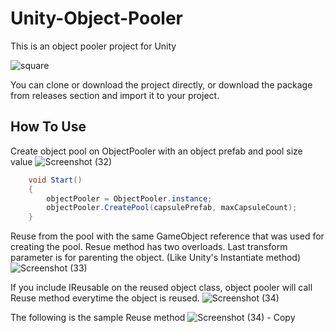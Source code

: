 # Unity-Object-Pooler
 This is an object pooler project for Unity
 
 ![square](https://user-images.githubusercontent.com/32217921/68706051-36c4e100-05a0-11ea-9136-b5fc3f5f396c.gif)
 
 You can clone or download the project directly, or download the package from releases section and import it to your project.
 
 ## How To Use
 
 Create object pool on ObjectPooler with an object prefab and pool size value
 ![Screenshot (32)](https://user-images.githubusercontent.com/32217921/68706393-d1bdbb00-05a0-11ea-851a-28fccdd1f8be.png)

```csharp
    void Start()
    {
        objectPooler = ObjectPooler.instance;
        objectPooler.CreatePool(capsulePrefab, maxCapsuleCount);
    }
```

Reuse from the pool with the same GameObject reference that was used for creating the pool.
Resue method has two overloads. Last transform parameter is for parenting the object. (Like Unity's Instantiate method)
![Screenshot (33)](https://user-images.githubusercontent.com/32217921/68706708-60323c80-05a1-11ea-88d3-a640eb1e818c.png)

If you include IReusable on the reused object class, object pooler will call Reuse method everytime the object is reused.
![Screenshot (34)](https://user-images.githubusercontent.com/32217921/68706884-be5f1f80-05a1-11ea-81ab-b008dbf49104.png)

The following is the sample Reuse method
![Screenshot (34) - Copy](https://user-images.githubusercontent.com/32217921/68707013-fcf4da00-05a1-11ea-874c-5514a0a49359.png)
